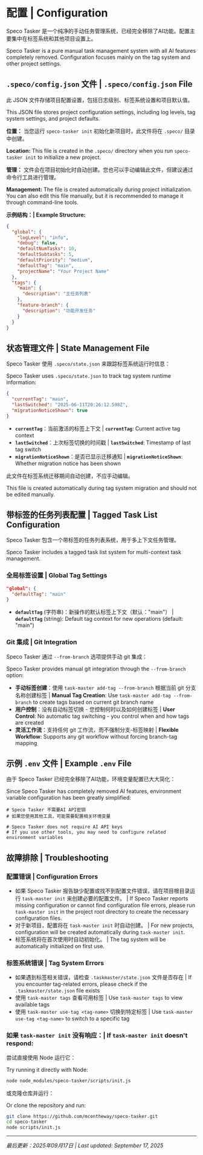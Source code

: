 # 配置 | Configuration

Speco Tasker 是一个纯净的手动任务管理系统，已经完全移除了AI功能。配置主要集中在标签系统和其他项目设置上。

Speco Tasker is a pure manual task management system with all AI features completely removed. Configuration focuses mainly on the tag system and other project settings.

## `.speco/config.json` 文件 | `.speco/config.json` File

此 JSON 文件存储项目配置设置，包括日志级别、标签系统设置和项目默认值。

This JSON file stores project configuration settings, including log levels, tag system settings, and project defaults.

**位置：** 当您运行 `speco-tasker init` 初始化新项目时，此文件将在 `.speco/` 目录中创建。

**Location:** This file is created in the `.speco/` directory when you run `speco-tasker init` to initialize a new project.

**管理：** 文件会在项目初始化时自动创建。您也可以手动编辑此文件，但建议通过命令行工具进行管理。

**Management:** The file is created automatically during project initialization. You can also edit this file manually, but it is recommended to manage it through command-line tools.

**示例结构：| Example Structure:**
```json
{
  "global": {
    "logLevel": "info",
    "debug": false,
    "defaultNumTasks": 10,
    "defaultSubtasks": 5,
    "defaultPriority": "medium",
    "defaultTag": "main",
    "projectName": "Your Project Name"
  },
  "tags": {
    "main": {
      "description": "主任务列表"
    },
    "feature-branch": {
      "description": "功能开发任务"
    }
  }
}
```

## 状态管理文件 | State Management File

Speco Tasker 使用 `.speco/state.json` 来跟踪标签系统运行时信息：

Speco Tasker uses `.speco/state.json` to track tag system runtime information:

```json
{
  "currentTag": "main",
  "lastSwitched": "2025-06-11T20:26:12.598Z",
  "migrationNoticeShown": true
}
```

- **`currentTag`**：当前激活的标签上下文 | **`currentTag`**: Current active tag context
- **`lastSwitched`**：上次标签切换的时间戳 | **`lastSwitched`**: Timestamp of last tag switch
- **`migrationNoticeShown`**：是否已显示迁移通知 | **`migrationNoticeShown`**: Whether migration notice has been shown

此文件在标签系统迁移期间自动创建，不应手动编辑。

This file is created automatically during tag system migration and should not be edited manually.

## 带标签的任务列表配置 | Tagged Task List Configuration

Speco Tasker 包含一个带标签的任务列表系统，用于多上下文任务管理。

Speco Tasker includes a tagged task list system for multi-context task management.

### 全局标签设置 | Global Tag Settings

```json
"global": {
  "defaultTag": "main"
}
```

- **`defaultTag`** (字符串)：新操作的默认标签上下文（默认："main"） | **`defaultTag`** (string): Default tag context for new operations (default: "main")

### Git 集成 | Git Integration

Speco Tasker 通过 `--from-branch` 选项提供手动 git 集成：

Speco Tasker provides manual git integration through the `--from-branch` option:

- **手动标签创建**：使用 `task-master add-tag --from-branch` 根据当前 git 分支名称创建标签 | **Manual Tag Creation**: Use `task-master add-tag --from-branch` to create tags based on current git branch name
- **用户控制**：没有自动标签切换 - 您控制何时以及如何创建标签 | **User Control**: No automatic tag switching - you control when and how tags are created
- **灵活工作流**：支持任何 git 工作流，而不强制分支-标签映射 | **Flexible Workflow**: Supports any git workflow without forcing branch-tag mapping

## 示例 `.env` 文件 | Example `.env` File

由于 Speco Tasker 已经完全移除了AI功能，环境变量配置已大大简化：

Since Speco Tasker has completely removed AI features, environment variable configuration has been greatly simplified:

```
# Speco Tasker 不需要AI API密钥
# 如果您使用其他工具，可能需要配置相关环境变量
```

```
# Speco Tasker does not require AI API keys
# If you use other tools, you may need to configure related environment variables
```

## 故障排除 | Troubleshooting

### 配置错误 | Configuration Errors

- 如果 Speco Tasker 报告缺少配置或找不到配置文件错误，请在项目根目录运行 `task-master init` 来创建必要的配置文件。 | If Speco Tasker reports missing configuration or cannot find configuration file errors, please run `task-master init` in the project root directory to create the necessary configuration files.
- 对于新项目，配置将在 `task-master init` 时自动创建。 | For new projects, configuration will be created automatically during `task-master init`.
- 标签系统将在首次使用时自动初始化。 | The tag system will be automatically initialized on first use.

### 标签系统错误 | Tag System Errors

- 如果遇到标签相关错误，请检查 `.taskmaster/state.json` 文件是否存在 | If you encounter tag-related errors, please check if the `.taskmaster/state.json` file exists
- 使用 `task-master tags` 查看可用标签 | Use `task-master tags` to view available tags
- 使用 `task-master use-tag <tag-name>` 切换到特定标签 | Use `task-master use-tag <tag-name>` to switch to a specific tag

### 如果 `task-master init` 没有响应：| If `task-master init` doesn't respond:

尝试直接使用 Node 运行它：

Try running it directly with Node:

```bash
node node_modules/speco-tasker/scripts/init.js
```

或克隆仓库并运行：

Or clone the repository and run:

```bash
git clone https://github.com/mcontheway/speco-tasker.git
cd speco-tasker
node scripts/init.js
```

---

*最后更新：2025年09月17日 | Last updated: September 17, 2025*
